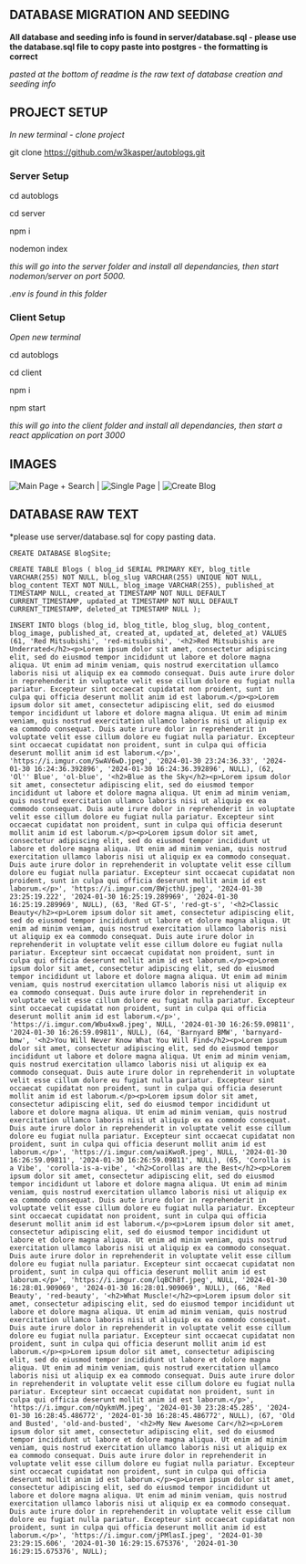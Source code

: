 ## DATABASE MIGRATION AND SEEDING

**All database and seeding info is found in server/database.sql - please use the database.sql file to copy paste into postgres - the formatting is correct**

_pasted at the bottom of readme is the raw text of database creation and seeding info_

## PROJECT SETUP

_In new terminal - clone project_

git clone https://github.com/w3kasper/autoblogs.git

### Server Setup

cd autoblogs

cd server

npm i

nodemon index

_this will go into the server folder and install all dependancies, then start nodemon/server on port 5000._

_.env is found in this folder_

### Client Setup

_Open new terminal_

cd autoblogs

cd client

npm i

npm start

_this will go into the client folder and install all dependancies, then start a react application on port 3000_

## IMAGES

![Main Page + Search](https://i.imgur.com/IvZEGF1.png) | ![Single Page](https://i.imgur.com/GamFt27.png) | ![Create Blog](https://i.imgur.com/9axICVr.png)

## DATABASE RAW TEXT

\*please use server/database.sql for copy pasting data.

`CREATE DATABASE BlogSite;`

`CREATE TABLE Blogs (
    blog_id SERIAL PRIMARY KEY,
    blog_title VARCHAR(255) NOT NULL,
    blog_slug VARCHAR(255) UNIQUE NOT NULL,
    blog_content TEXT NOT NULL,
    blog_image VARCHAR(255),
    published_at TIMESTAMP NULL,
    created_at TIMESTAMP NOT NULL DEFAULT CURRENT_TIMESTAMP,
    updated_at TIMESTAMP NOT NULL DEFAULT CURRENT_TIMESTAMP,
    deleted_at TIMESTAMP NULL
);`

`INSERT INTO blogs (blog_id, blog_title, blog_slug, blog_content, blog_image, published_at, created_at, updated_at, deleted_at) VALUES
(61, 'Red Mitsubishi', 'red-mitsubishi', '<h2>Red Mitsubishis are Underrated</h2><p>Lorem ipsum dolor sit amet, consectetur adipiscing elit, sed do eiusmod tempor incididunt ut labore et dolore magna aliqua. Ut enim ad minim veniam, quis nostrud exercitation ullamco laboris nisi ut aliquip ex ea commodo consequat. Duis aute irure dolor in reprehenderit in voluptate velit esse cillum dolore eu fugiat nulla pariatur. Excepteur sint occaecat cupidatat non proident, sunt in culpa qui officia deserunt mollit anim id est laborum.</p><p>Lorem ipsum dolor sit amet, consectetur adipiscing elit, sed do eiusmod tempor incididunt ut labore et dolore magna aliqua. Ut enim ad minim veniam, quis nostrud exercitation ullamco laboris nisi ut aliquip ex ea commodo consequat. Duis aute irure dolor in reprehenderit in voluptate velit esse cillum dolore eu fugiat nulla pariatur. Excepteur sint occaecat cupidatat non proident, sunt in culpa qui officia deserunt mollit anim id est laborum.</p>', 'https://i.imgur.com/SwAV6wD.jpeg', '2024-01-30 23:24:36.33', '2024-01-30 16:24:36.392896', '2024-01-30 16:24:36.392896', NULL),
(62, 'Ol'' Blue', 'ol-blue', '<h2>Blue as the Sky</h2><p>Lorem ipsum dolor sit amet, consectetur adipiscing elit, sed do eiusmod tempor incididunt ut labore et dolore magna aliqua. Ut enim ad minim veniam, quis nostrud exercitation ullamco laboris nisi ut aliquip ex ea commodo consequat. Duis aute irure dolor in reprehenderit in voluptate velit esse cillum dolore eu fugiat nulla pariatur. Excepteur sint occaecat cupidatat non proident, sunt in culpa qui officia deserunt mollit anim id est laborum.</p><p>Lorem ipsum dolor sit amet, consectetur adipiscing elit, sed do eiusmod tempor incididunt ut labore et dolore magna aliqua. Ut enim ad minim veniam, quis nostrud exercitation ullamco laboris nisi ut aliquip ex ea commodo consequat. Duis aute irure dolor in reprehenderit in voluptate velit esse cillum dolore eu fugiat nulla pariatur. Excepteur sint occaecat cupidatat non proident, sunt in culpa qui officia deserunt mollit anim id est laborum.</p>', 'https://i.imgur.com/8WjcthU.jpeg', '2024-01-30 23:25:19.222', '2024-01-30 16:25:19.289969', '2024-01-30 16:25:19.289969', NULL),
(63, 'Red GT-S', 'red-gt-s', '<h2>Classic Beauty</h2><p>Lorem ipsum dolor sit amet, consectetur adipiscing elit, sed do eiusmod tempor incididunt ut labore et dolore magna aliqua. Ut enim ad minim veniam, quis nostrud exercitation ullamco laboris nisi ut aliquip ex ea commodo consequat. Duis aute irure dolor in reprehenderit in voluptate velit esse cillum dolore eu fugiat nulla pariatur. Excepteur sint occaecat cupidatat non proident, sunt in culpa qui officia deserunt mollit anim id est laborum.</p><p>Lorem ipsum dolor sit amet, consectetur adipiscing elit, sed do eiusmod tempor incididunt ut labore et dolore magna aliqua. Ut enim ad minim veniam, quis nostrud exercitation ullamco laboris nisi ut aliquip ex ea commodo consequat. Duis aute irure dolor in reprehenderit in voluptate velit esse cillum dolore eu fugiat nulla pariatur. Excepteur sint occaecat cupidatat non proident, sunt in culpa qui officia deserunt mollit anim id est laborum.</p>', 'https://i.imgur.com/Wbu4xw8.jpeg', NULL, '2024-01-30 16:26:59.09811', '2024-01-30 16:26:59.09811', NULL),
(64, 'Barnyard BMW', 'barnyard-bmw', '<h2>You Will Never Know What You Will Find</h2><p>Lorem ipsum dolor sit amet, consectetur adipiscing elit, sed do eiusmod tempor incididunt ut labore et dolore magna aliqua. Ut enim ad minim veniam, quis nostrud exercitation ullamco laboris nisi ut aliquip ex ea commodo consequat. Duis aute irure dolor in reprehenderit in voluptate velit esse cillum dolore eu fugiat nulla pariatur. Excepteur sint occaecat cupidatat non proident, sunt in culpa qui officia deserunt mollit anim id est laborum.</p><p>Lorem ipsum dolor sit amet, consectetur adipiscing elit, sed do eiusmod tempor incididunt ut labore et dolore magna aliqua. Ut enim ad minim veniam, quis nostrud exercitation ullamco laboris nisi ut aliquip ex ea commodo consequat. Duis aute irure dolor in reprehenderit in voluptate velit esse cillum dolore eu fugiat nulla pariatur. Excepteur sint occaecat cupidatat non proident, sunt in culpa qui officia deserunt mollit anim id est laborum.</p>', 'https://i.imgur.com/waiKwoR.jpeg', NULL, '2024-01-30 16:26:59.09811', '2024-01-30 16:26:59.09811', NULL),
(65, 'Corolla is a Vibe', 'corolla-is-a-vibe', '<h2>Corollas are the Best</h2><p>Lorem ipsum dolor sit amet, consectetur adipiscing elit, sed do eiusmod tempor incididunt ut labore et dolore magna aliqua. Ut enim ad minim veniam, quis nostrud exercitation ullamco laboris nisi ut aliquip ex ea commodo consequat. Duis aute irure dolor in reprehenderit in voluptate velit esse cillum dolore eu fugiat nulla pariatur. Excepteur sint occaecat cupidatat non proident, sunt in culpa qui officia deserunt mollit anim id est laborum.</p><p>Lorem ipsum dolor sit amet, consectetur adipiscing elit, sed do eiusmod tempor incididunt ut labore et dolore magna aliqua. Ut enim ad minim veniam, quis nostrud exercitation ullamco laboris nisi ut aliquip ex ea commodo consequat. Duis aute irure dolor in reprehenderit in voluptate velit esse cillum dolore eu fugiat nulla pariatur. Excepteur sint occaecat cupidatat non proident, sunt in culpa qui officia deserunt mollit anim id est laborum.</p>', 'https://i.imgur.com/lqBCh8f.jpeg', NULL, '2024-01-30 16:28:01.909069', '2024-01-30 16:28:01.909069', NULL),
(66, 'Red Beauty', 'red-beauty', '<h2>What Muscle!</h2><p>Lorem ipsum dolor sit amet, consectetur adipiscing elit, sed do eiusmod tempor incididunt ut labore et dolore magna aliqua. Ut enim ad minim veniam, quis nostrud exercitation ullamco laboris nisi ut aliquip ex ea commodo consequat. Duis aute irure dolor in reprehenderit in voluptate velit esse cillum dolore eu fugiat nulla pariatur. Excepteur sint occaecat cupidatat non proident, sunt in culpa qui officia deserunt mollit anim id est laborum.</p><p>Lorem ipsum dolor sit amet, consectetur adipiscing elit, sed do eiusmod tempor incididunt ut labore et dolore magna aliqua. Ut enim ad minim veniam, quis nostrud exercitation ullamco laboris nisi ut aliquip ex ea commodo consequat. Duis aute irure dolor in reprehenderit in voluptate velit esse cillum dolore eu fugiat nulla pariatur. Excepteur sint occaecat cupidatat non proident, sunt in culpa qui officia deserunt mollit anim id est laborum.</p>', 'https://i.imgur.com/nQykmVM.jpeg', '2024-01-30 23:28:45.285', '2024-01-30 16:28:45.486772', '2024-01-30 16:28:45.486772', NULL),
(67, 'Old and Busted', 'old-and-busted', '<h2>My New Awesome Car</h2><p>Lorem ipsum dolor sit amet, consectetur adipiscing elit, sed do eiusmod tempor incididunt ut labore et dolore magna aliqua. Ut enim ad minim veniam, quis nostrud exercitation ullamco laboris nisi ut aliquip ex ea commodo consequat. Duis aute irure dolor in reprehenderit in voluptate velit esse cillum dolore eu fugiat nulla pariatur. Excepteur sint occaecat cupidatat non proident, sunt in culpa qui officia deserunt mollit anim id est laborum.</p><p>Lorem ipsum dolor sit amet, consectetur adipiscing elit, sed do eiusmod tempor incididunt ut labore et dolore magna aliqua. Ut enim ad minim veniam, quis nostrud exercitation ullamco laboris nisi ut aliquip ex ea commodo consequat. Duis aute irure dolor in reprehenderit in voluptate velit esse cillum dolore eu fugiat nulla pariatur. Excepteur sint occaecat cupidatat non proident, sunt in culpa qui officia deserunt mollit anim id est laborum.</p>', 'https://i.imgur.com/jPMlasI.jpeg', '2024-01-30 23:29:15.606', '2024-01-30 16:29:15.675376', '2024-01-30 16:29:15.675376', NULL);`
